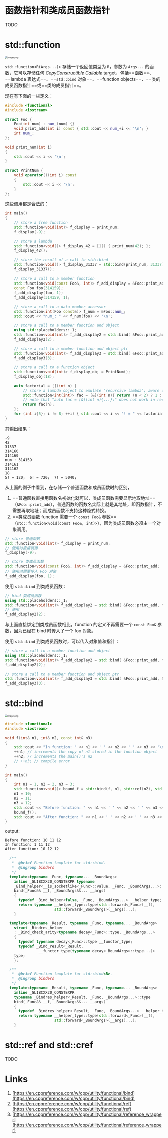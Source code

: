 # 函数指针和类成员函数指针

TODO


# std::function
<img src="https://littleneko.oss-cn-beijing.aliyuncs.com/img/1632415383999-256f06f1-0e87-4066-a665-2871c5dfa3bb.png" alt="image.png" style="zoom:50%;" />

`std::function<R(Args...)>` 存储一个返回值类型为 `R`，参数为 `Args...` 的函数，它可以存储任何 [_CopyConstructible_](https://en.cppreference.com/w/cpp/named_req/CopyConstructible) [_Callable_](https://en.cppreference.com/w/cpp/named_req/Callable) target，包括==函数==、==lambda 表达式==、==`std::bind` 对象==、==function objects==、==类的成员函数指针==或==类的成员指针==。
​

现在有下面的一些定义：
```cpp
#include <functional>
#include <iostream>
 
struct Foo {
    Foo(int num) : num_(num) {}
    void print_add(int i) const { std::cout << num_+i << '\n'; }
    int num_;
};
 
void print_num(int i)
{
    std::cout << i << '\n';
}
 
struct PrintNum {
    void operator()(int i) const
    {
        std::cout << i << '\n';
    }
};
```
这些调用都是合法的：
```cpp
int main()
{
    // store a free function
    std::function<void(int)> f_display = print_num;
    f_display(-9);
 
    // store a lambda
    std::function<void()> f_display_42 = []() { print_num(42); };
    f_display_42();
 
    // store the result of a call to std::bind
    std::function<void()> f_display_31337 = std::bind(print_num, 31337);
    f_display_31337();
 
    // store a call to a member function
    std::function<void(const Foo&, int)> f_add_display = &Foo::print_add;
    const Foo foo(314159);
    f_add_display(foo, 1);
    f_add_display(314159, 1);
 
    // store a call to a data member accessor
    std::function<int(Foo const&)> f_num = &Foo::num_;
    std::cout << "num_: " << f_num(foo) << '\n';
 
    // store a call to a member function and object
    using std::placeholders::_1;
    std::function<void(int)> f_add_display2 = std::bind( &Foo::print_add, foo, _1 );
    f_add_display2(2);
 
    // store a call to a member function and object ptr
    std::function<void(int)> f_add_display3 = std::bind( &Foo::print_add, &foo, _1 );
    f_add_display3(3);
 
    // store a call to a function object
    std::function<void(int)> f_display_obj = PrintNum();
    f_display_obj(18);
 
    auto factorial = [](int n) {
        // store a lambda object to emulate "recursive lambda"; aware of extra overhead
        std::function<int(int)> fac = [&](int n){ return (n < 2) ? 1 : n*fac(n-1); };
        // note that "auto fac = [&](int n){...};" does not work in recursive calls
        return fac(n);
    };
    for (int i{5}; i != 8; ++i) { std::cout << i << "! = " << factorial(i) << ";  "; }
}
```
其输出结果：
```
-9
42
31337
314160
314160
num_: 314159
314161
314162
18
5! = 120;  6! = 720;  7! = 5040;
```


从上面的例子中看到，在存储一个普通函数和成员函数时的区别，

1. ==普通函数直接用函数名初始化就可以，类成员函数需要显示地取地址==（`&Foo::print_add`），普通函数的函数名实际上就是其地址，即函数指针，不需要再取地址；而成员函数不支持这种隐式转换。
1. ==类成员函数 function 需要一个 `const Foo&` 参数==（`std::function<void(const Foo&, int)>`），因为类成员函数必须由一个对象调用。
```cpp
// store 普通函数
std::function<void(int)> f_display = print_num;
// 使用时直接调用
f_display(-9);

// store 类成员函数
std::function<void(const Foo&, int)> f_add_display = &Foo::print_add;
// 使用时需要传入 Foo 对象
f_add_display(foo, 1);
```


使用 `std::bind` 到类成员函数：
```cpp
// bind 类成员函数
using std::placeholders::_1;
std::function<void(int)> f_add_display2 = std::bind( &Foo::print_add, foo, _1 );
// 使用
f_add_display2(2);
```
与上面直接绑定到类成员函数相比，function 的定义不再需要一个 `const Foo&` 参数，因为已经在 bind 时传入了一个 foo 对象。
​

使用 `std::bind` 到类成员函数时，可以传入对象值和指针：
```cpp
// store a call to a member function and object
using std::placeholders::_1;
std::function<void(int)> f_add_display2 = std::bind( &Foo::print_add, foo, _1 );
f_add_display2(2);
 
// store a call to a member function and object ptr
std::function<void(int)> f_add_display3 = std::bind( &Foo::print_add, &foo, _1 );
f_add_display3(3);
```

# std::bind

<img src="https://littleneko.oss-cn-beijing.aliyuncs.com/img/1632419116414-84f35b8c-2b03-42ff-a6d6-8ab850a87c31.png" alt="image.png" style="zoom:50%;" />

```cpp
#include <functional>
#include <iostream>
 
void f(int& n1, int& n2, const int& n3)
{
    std::cout << "In function: " << n1 << ' ' << n2 << ' ' << n3 << '\n';
    ++n1; // increments the copy of n1 stored in the function object
    ++n2; // increments the main()'s n2
    // ++n3; // compile error
}
 
int main()
{
    int n1 = 1, n2 = 2, n3 = 3;
    std::function<void()> bound_f = std::bind(f, n1, std::ref(n2), std::cref(n3));
    n1 = 10;
    n2 = 11;
    n3 = 12;
    std::cout << "Before function: " << n1 << ' ' << n2 << ' ' << n3 << '\n';
    bound_f();
    std::cout << "After function: " << n1 << ' ' << n2 << ' ' << n3 << '\n';
}
```


output:
```
Before function: 10 11 12
In function: 1 11 12
After function: 10 12 12
```


```cpp
  /**
   *  @brief Function template for std::bind.
   *  @ingroup binders
   */
  template<typename _Func, typename... _BoundArgs>
    inline _GLIBCXX20_CONSTEXPR typename
    _Bind_helper<__is_socketlike<_Func>::value, _Func, _BoundArgs...>::type
    bind(_Func&& __f, _BoundArgs&&... __args)
    {
      typedef _Bind_helper<false, _Func, _BoundArgs...> __helper_type;
      return typename __helper_type::type(std::forward<_Func>(__f),
					  std::forward<_BoundArgs>(__args)...);
    }

  template<typename _Result, typename _Func, typename... _BoundArgs>
    struct _Bindres_helper
    : _Bind_check_arity<typename decay<_Func>::type, _BoundArgs...>
    {
      typedef typename decay<_Func>::type __functor_type;
      typedef _Bind_result<_Result,
			   __functor_type(typename decay<_BoundArgs>::type...)>
	type;
    };

  /**
   *  @brief Function template for std::bind<R>.
   *  @ingroup binders
   */
  template<typename _Result, typename _Func, typename... _BoundArgs>
    inline _GLIBCXX20_CONSTEXPR
    typename _Bindres_helper<_Result, _Func, _BoundArgs...>::type
    bind(_Func&& __f, _BoundArgs&&... __args)
    {
      typedef _Bindres_helper<_Result, _Func, _BoundArgs...> __helper_type;
      return typename __helper_type::type(std::forward<_Func>(__f),
					  std::forward<_BoundArgs>(__args)...);
    }

```

# std::ref and std::cref

TODO


# Links

1. [https://en.cppreference.com/w/cpp/utility/functional/bind](https://en.cppreference.com/w/cpp/utility/functional/bind)
1. [https://en.cppreference.com/w/cpp/utility/functional/ref](https://en.cppreference.com/w/cpp/utility/functional/ref)
1. [https://en.cppreference.com/w/cpp/utility/functional/reference_wrapper](https://en.cppreference.com/w/cpp/utility/functional/reference_wrapper)
